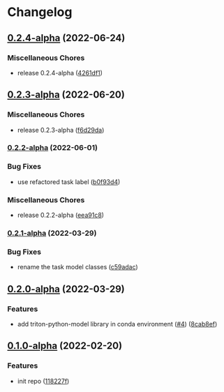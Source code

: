 # Changelog

## [0.2.4-alpha](https://github.com/instill-ai/triton-python-model/compare/v0.2.3-alpha...v0.2.4-alpha) (2022-06-24)


### Miscellaneous Chores

* release 0.2.4-alpha ([4261df1](https://github.com/instill-ai/triton-python-model/commit/4261df12ad816b641f64ddb575dce37534da13e6))

## [0.2.3-alpha](https://github.com/instill-ai/triton-python-model/compare/v0.2.2-alpha...v0.2.3-alpha) (2022-06-20)


### Miscellaneous Chores

* release 0.2.3-alpha ([f6d29da](https://github.com/instill-ai/triton-python-model/commit/f6d29dadaa8a6a4cb7f37fc910c0950313ed4f25))

### [0.2.2-alpha](https://github.com/instill-ai/triton-python-model/compare/v0.2.1-alpha...v0.2.2-alpha) (2022-06-01)


### Bug Fixes

* use refactored task label ([b0f93d4](https://github.com/instill-ai/triton-python-model/commit/b0f93d4043dfd0e07cc368f7f7a6045a6afefc60))


### Miscellaneous Chores

* release 0.2.2-alpha ([eea91c8](https://github.com/instill-ai/triton-python-model/commit/eea91c8b2d0dd191870a73bc1b42a9d49c4b24cf))

### [0.2.1-alpha](https://github.com/instill-ai/triton-python-model/compare/v0.2.0-alpha...v0.2.1-alpha) (2022-03-29)


### Bug Fixes

* rename the task model classes ([c59adac](https://github.com/instill-ai/triton-python-model/commit/c59adac989cb21b1c38dd924566fc5d29509ba9d))

## [0.2.0-alpha](https://github.com/instill-ai/triton-conda-env/compare/v0.1.0-alpha...v0.2.0-alpha) (2022-03-29)


### Features

* add triton-python-model library in conda environment ([#4](https://github.com/instill-ai/triton-conda-env/issues/4)) ([8cab8ef](https://github.com/instill-ai/triton-conda-env/commit/8cab8ef226c27dd8601651add61f07e1ce8816c3))

## [0.1.0-alpha](https://github.com/instill-ai/triton-conda-env/compare/v0.0.0-alpha...v0.1.0-alpha) (2022-02-20)


### Features

* init repo ([118227f](https://github.com/instill-ai/triton-conda-env/commit/118227fa3849f694407c2b6a0d1a9f4f54dd7592))
